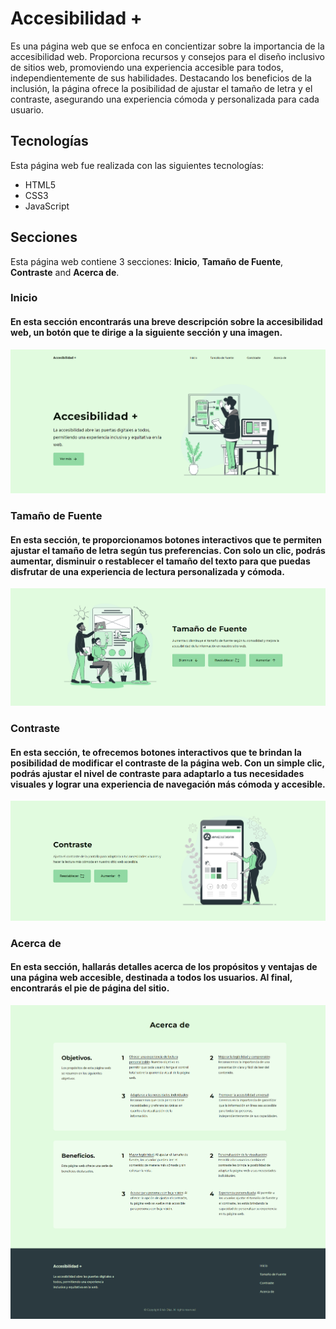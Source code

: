 # Accesibilidad +
Es una página web que se enfoca en concientizar sobre la importancia de la accesibilidad web. Proporciona recursos y consejos para el diseño inclusivo de sitios web, promoviendo una experiencia accesible para todos, independientemente de sus habilidades. Destacando los beneficios de la inclusión, la página ofrece la posibilidad de ajustar el tamaño de letra y el contraste, asegurando una experiencia cómoda y personalizada para cada usuario.

## Tecnologías
Esta página web fue realizada con las siguientes tecnologías:
- HTML5
- CSS3
- JavaScript

## Secciones
Esta página web contiene 3 secciones: **Inicio**, **Tamaño de Fuente**, **Contraste** and **Acerca de**.

### Inicio
#### En esta sección encontrarás una breve descripción sobre la accesibilidad web, un botón que te dirige a la siguiente sección y una imagen.
![seccion-inicio](assets/img/seccion-inicio.png)

### Tamaño de Fuente
#### En esta sección, te proporcionamos botones interactivos que te permiten ajustar el tamaño de letra según tus preferencias. Con solo un clic, podrás aumentar, disminuir o restablecer el tamaño del texto para que puedas disfrutar de una experiencia de lectura personalizada y cómoda.
![seccion-tamano-de-fuente](assets/img/seccion-tamano-de-fuente.png)

### Contraste
#### En esta sección, te ofrecemos botones interactivos que te brindan la posibilidad de modificar el contraste de la página web. Con un simple clic, podrás ajustar el nivel de contraste para adaptarlo a tus necesidades visuales y lograr una experiencia de navegación más cómoda y accesible.
![seccion-contraste](assets/img/seccion-contraste.png)

### Acerca de
#### En esta sección, hallarás detalles acerca de los propósitos y ventajas de una página web accesible, destinada a todos los usuarios. Al final, encontrarás el pie de página del sitio.
![seccion-acerca-de](assets/img/seccion-acerca-de.png)
